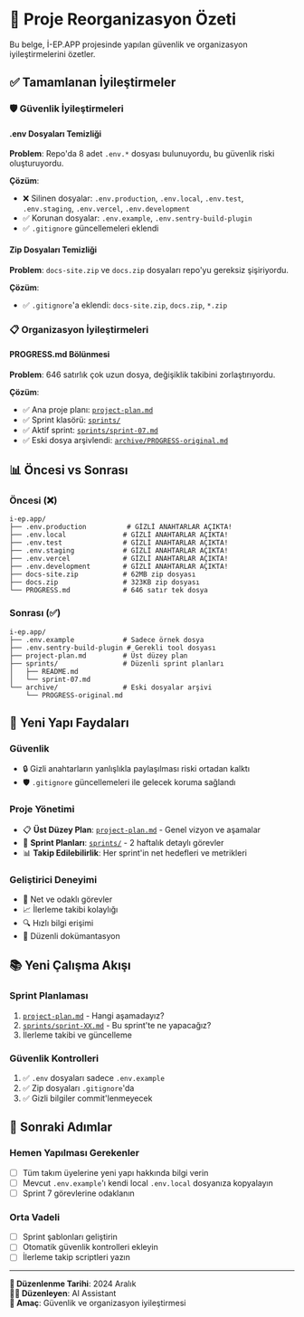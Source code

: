 # 🔄 Proje Reorganizasyon Özeti

Bu belge, İ-EP.APP projesinde yapılan güvenlik ve organizasyon iyileştirmelerini özetler.

## ✅ Tamamlanan İyileştirmeler

### 🛡️ Güvenlik İyileştirmeleri

#### .env Dosyaları Temizliği
**Problem**: Repo'da 8 adet `.env.*` dosyası bulunuyordu, bu güvenlik riski oluşturuyordu.

**Çözüm**:
- ❌ Silinen dosyalar: `.env.production`, `.env.local`, `.env.test`, `.env.staging`, `.env.vercel`, `.env.development`
- ✅ Korunan dosyalar: `.env.example`, `.env.sentry-build-plugin`
- ✅ `.gitignore` güncellemeleri eklendi

#### Zip Dosyaları Temizliği
**Problem**: `docs-site.zip` ve `docs.zip` dosyaları repo'yu gereksiz şişiriyordu.

**Çözüm**:
- ✅ `.gitignore`'a eklendi: `docs-site.zip`, `docs.zip`, `*.zip`

### 📋 Organizasyon İyileştirmeleri

#### PROGRESS.md Bölünmesi
**Problem**: 646 satırlık çok uzun dosya, değişiklik takibini zorlaştırıyordu.

**Çözüm**:
- ✅ Ana proje planı: [`project-plan.md`](./project-plan.md)
- ✅ Sprint klasörü: [`sprints/`](./sprints/)
- ✅ Aktif sprint: [`sprints/sprint-07.md`](./sprints/sprint-07.md)
- ✅ Eski dosya arşivlendi: [`archive/PROGRESS-original.md`](./archive/PROGRESS-original.md)

## 📊 Öncesi vs Sonrası

### Öncesi (❌)
```
i-ep.app/
├── .env.production          # GİZLİ ANAHTARLAR AÇIKTA!
├── .env.local              # GİZLİ ANAHTARLAR AÇIKTA!
├── .env.test               # GİZLİ ANAHTARLAR AÇIKTA!
├── .env.staging            # GİZLİ ANAHTARLAR AÇIKTA!
├── .env.vercel             # GİZLİ ANAHTARLAR AÇIKTA!
├── .env.development        # GİZLİ ANAHTARLAR AÇIKTA!
├── docs-site.zip           # 62MB zip dosyası
├── docs.zip                # 323KB zip dosyası
└── PROGRESS.md             # 646 satır tek dosya
```

### Sonrası (✅)
```
i-ep.app/
├── .env.example            # Sadece örnek dosya
├── .env.sentry-build-plugin # Gerekli tool dosyası
├── project-plan.md         # Üst düzey plan
├── sprints/                # Düzenli sprint planları
│   ├── README.md
│   └── sprint-07.md
└── archive/                # Eski dosyalar arşivi
    └── PROGRESS-original.md
```

## 🎯 Yeni Yapı Faydaları

### Güvenlik
- 🔒 Gizli anahtarların yanlışlıkla paylaşılması riski ortadan kalktı
- 🛡️ `.gitignore` güncellemeleri ile gelecek koruma sağlandı

### Proje Yönetimi
- 📋 **Üst Düzey Plan**: [`project-plan.md`](./project-plan.md) - Genel vizyon ve aşamalar
- 🔄 **Sprint Planları**: [`sprints/`](./sprints/) - 2 haftalık detaylı görevler
- 📊 **Takip Edilebilirlik**: Her sprint'in net hedefleri ve metrikleri

### Geliştirici Deneyimi
- 🎯 Net ve odaklı görevler
- 📈 İlerleme takibi kolaylığı
- 🔍 Hızlı bilgi erişimi
- 📝 Düzenli dokümantasyon

## 📚 Yeni Çalışma Akışı

### Sprint Planlaması
1. [`project-plan.md`](./project-plan.md) - Hangi aşamadayız?
2. [`sprints/sprint-XX.md`](./sprints/) - Bu sprint'te ne yapacağız?
3. İlerleme takibi ve güncelleme

### Güvenlik Kontrolleri
1. ✅ `.env` dosyaları sadece `.env.example` 
2. ✅ Zip dosyaları `.gitignore`'da
3. ✅ Gizli bilgiler commit'lenmeyecek

## 🚀 Sonraki Adımlar

### Hemen Yapılması Gerekenler
- [ ] Tüm takım üyelerine yeni yapı hakkında bilgi verin
- [ ] Mevcut `.env.example`'ı kendi local `.env.local` dosyanıza kopyalayın
- [ ] Sprint 7 görevlerine odaklanın

### Orta Vadeli
- [ ] Sprint şablonları geliştirin
- [ ] Otomatik güvenlik kontrolleri ekleyin
- [ ] İlerleme takip scriptleri yazın

---

**📅 Düzenlenme Tarihi**: 2024 Aralık  
**👨‍💻 Düzenleyen**: AI Assistant  
**🎯 Amaç**: Güvenlik ve organizasyon iyileştirmesi 
